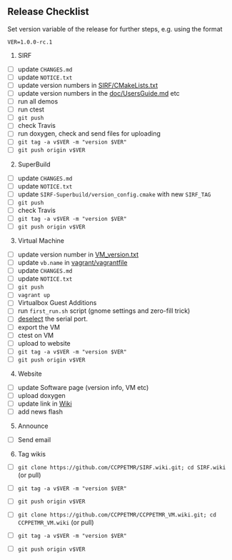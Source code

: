 ## Release Checklist
Set version variable of the release for further steps, e.g. using the format
```
VER=1.0.0-rc.1
```

1. SIRF
 - [ ] update `CHANGES.md`
 - [ ] update `NOTICE.txt`
 - [ ] update version numbers in [SIRF/CMakeLists.txt](CMakeLists.txt)
 - [ ] update version numbers in the [doc/UsersGuide.md](doc/UserGuide.md) etc
 - [ ] run all demos
 - [ ] run ctest
 - [ ] `git push` 
 - [ ] check Travis
 - [ ] run doxygen, check and send files for uploading
 - [ ] `git tag -a v$VER -m "version $VER"`
 - [ ] `git push origin v$VER`
 
2. SuperBuild
 - [ ] update `CHANGES.md`
 - [ ] update `NOTICE.txt`
 - [ ] update `SIRF-Superbuild/version_config.cmake` with new `SIRF_TAG`
 - [ ] `git push`
 - [ ] check Travis
 - [ ] `git tag -a v$VER -m "version $VER"`
 - [ ] `git push origin v$VER`

3. Virtual Machine

 - [ ] update version number in [VM_version.txt](https://github.com/CCPPETMR/CCPPETMR_VM/blob/master/VM_version.txt)
 - [ ] update `vb.name` in [vagrant/vagrantfile](https://github.com/CCPPETMR/CCPPETMR_VM/blob/master/vagrant/Vagrantfile)
 - [ ] update `CHANGES.md`
 - [ ] update `NOTICE.txt`
 - [ ] `git push`
 - [ ] `vagrant up`
 - [ ] Virtualbox Guest Additions
 - [ ] run `first_run.sh` script (gnome settings and zero-fill trick)
 - [ ] [deselect](https://github.com/CCPPETMR/CCPPETMR_VM/blob/master/vagrant/README.md#notes-about-ubuntu-box-for-version-100) the serial port.
 - [ ] export the VM
 - [ ] ctest on VM
 - [ ] upload to website
 - [ ] `git tag -a v$VER -m "version $VER"`
 - [ ] `git push origin v$VER`

4. Website
 - [ ] update Software page (version info, VM etc)
 - [ ] upload doxygen
 - [ ] update link in [Wiki](https://github.com/CCPPETMR/SIRF/wiki/Documentation)
 - [ ] add news flash

5. Announce
 - [ ] Send email

6. Tag wikis
 - [ ] `git clone https://github.com/CCPPETMR/SIRF.wiki.git; cd SIRF.wiki` (or pull)
 - [ ] `git tag -a v$VER -m "version $VER"`
 - [ ] `git push origin v$VER`
 - [ ] `git clone https://github.com/CCPPETMR/CCPPETMR_VM.wiki.git; cd CCPPETMR_VM.wiki` (or pull)
 - [ ] `git tag -a v$VER -m "version $VER"`
 - [ ] `git push origin v$VER`

